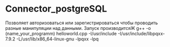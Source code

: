 # Connector_postgreSQL
Позволяет авторизоваться или зарегистрироваться чтобы проводить разные манипуляции над данными.
Запуск производитсяЖ g++ -o (name_your_programm) helloworld.cpp -I/usr/include -I/usr/include/libpqxx-7.9.2 -L/usr/lib/x86_64-linux-gnu -lpqxx -lpq
